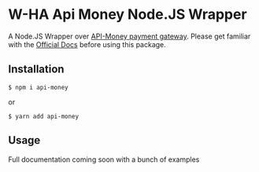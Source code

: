 # W-HA Api Money Node.JS Wrapper

A Node.JS Wrapper over [API-Money payment gateway](https://www.api-money.com/). Please get familiar with the [Official Docs](https://www.api-money.com/docs/) before using this package.

## Installation

```
$ npm i api-money
```

or

```
$ yarn add api-money
```

## Usage

Full documentation coming soon with a bunch of examples
